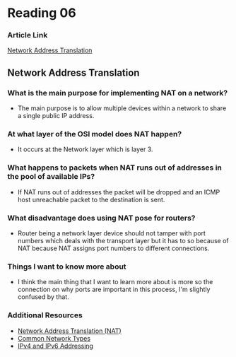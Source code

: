 # Reading 06

### Article Link
[Network Address Translation](https://www.geeksforgeeks.org/network-address-translation-nat/)

## Network Address Translation

### What is the main purpose for implementing NAT on a network?
- The main purpose is to allow multiple devices within a network to share a single public IP address. 
### At what layer of the OSI model does NAT happen?
- It occurs at the Network layer which is layer 3. 
### What happens to packets when NAT runs out of addresses in the pool of available IPs?
- If NAT runs out of addresses the packet will be dropped and an ICMP host unreachable packet to the destination is sent. 
### What disadvantage does using NAT pose for routers?
- Router being a network layer device should not tamper with port numbers which deals with the transport layer but it has to so because of NAT because NAT assigns port numbers to different connections. 

### Things I want to know more about
- I think the main thing that I want to learn more about is more so the connection on why ports are important in this process, I'm slightly confused by that. 

### Additional Resources 
- [Network Address Translation (NAT)](https://www.professormesser.com/professor-messer-archives/n10-007/network-address-translation-3/)
- [Common Network Types](https://www.professormesser.com/professor-messer-archives/n10-007/common-network-types/)
- [IPv4 and IPv6 Addressing](https://www.professormesser.com/professor-messer-archives/n10-007/ipv4-and-ipv6-addressing/)